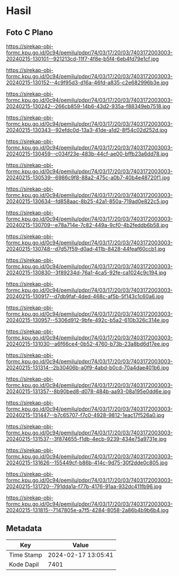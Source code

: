 # Hasil

## Foto C Plano

https://sirekap-obj-formc.kpu.go.id/0c94/pemilu/pdpr/74/03/17/20/03/7403172003003-20240215-130101--921213cd-11f7-4f8e-b5f4-6eb4fd79e1cf.jpg

https://sirekap-obj-formc.kpu.go.id/0c94/pemilu/pdpr/74/03/17/20/03/7403172003003-20240215-130152--4c9f95d3-d16a-46fd-a835-c2e682996b3e.jpg

https://sirekap-obj-formc.kpu.go.id/0c94/pemilu/pdpr/74/03/17/20/03/7403172003003-20240215-130242--266cb859-14b6-43d2-935a-f88349eb7518.jpg

https://sirekap-obj-formc.kpu.go.id/0c94/pemilu/pdpr/74/03/17/20/03/7403172003003-20240215-130343--92efdc0d-13a3-41de-a1d2-8f54c02d252d.jpg

https://sirekap-obj-formc.kpu.go.id/0c94/pemilu/pdpr/74/03/17/20/03/7403172003003-20240215-130459--c034f23e-483b-44cf-ae00-bffb23a6dd78.jpg

https://sirekap-obj-formc.kpu.go.id/0c94/pemilu/pdpr/74/03/17/20/03/7403172003003-20240215-130539--6986c9f8-88a2-475c-a0b7-40b4e48720f1.jpg

https://sirekap-obj-formc.kpu.go.id/0c94/pemilu/pdpr/74/03/17/20/03/7403172003003-20240215-130634--fd858aac-8b25-42a1-850a-719ad0e822c5.jpg

https://sirekap-obj-formc.kpu.go.id/0c94/pemilu/pdpr/74/03/17/20/03/7403172003003-20240215-130709--e78a714e-7c82-449a-9cf0-4b2feddb6b58.jpg

https://sirekap-obj-formc.kpu.go.id/0c94/pemilu/pdpr/74/03/17/20/03/7403172003003-20240215-130748--d7d57f59-d0ad-411b-8428-44feaf60ccb1.jpg

https://sirekap-obj-formc.kpu.go.id/0c94/pemilu/pdpr/74/03/17/20/03/7403172003003-20240215-130830--3f89234d-76a1-4ca5-92fe-ca1024c9c194.jpg

https://sirekap-obj-formc.kpu.go.id/0c94/pemilu/pdpr/74/03/17/20/03/7403172003003-20240215-130917--d7db9faf-4ded-468c-af5b-5f143c1c60a6.jpg

https://sirekap-obj-formc.kpu.go.id/0c94/pemilu/pdpr/74/03/17/20/03/7403172003003-20240215-130957--5306d912-9bfe-492c-b5a2-610b326c314e.jpg

https://sirekap-obj-formc.kpu.go.id/0c94/pemilu/pdpr/74/03/17/20/03/7403172003003-20240215-131030--a6f66ce4-0b52-4760-b73b-23a8bd6d17ee.jpg

https://sirekap-obj-formc.kpu.go.id/0c94/pemilu/pdpr/74/03/17/20/03/7403172003003-20240215-131314--2b30406b-a0f9-4abd-b0cd-70a4dae401b6.jpg

https://sirekap-obj-formc.kpu.go.id/0c94/pemilu/pdpr/74/03/17/20/03/7403172003003-20240215-131357--8b90bed8-d078-484b-aa93-08a195e0dd6e.jpg

https://sirekap-obj-formc.kpu.go.id/0c94/pemilu/pdpr/74/03/17/20/03/7403172003003-20240215-131447--b7c65707-f7c0-4928-9812-1eac17f526a0.jpg

https://sirekap-obj-formc.kpu.go.id/0c94/pemilu/pdpr/74/03/17/20/03/7403172003003-20240215-131537--3f874655-f1db-4ecb-9239-434e75a9731e.jpg

https://sirekap-obj-formc.kpu.go.id/0c94/pemilu/pdpr/74/03/17/20/03/7403172003003-20240215-131626--155449cf-b86b-414c-9d75-30f2dde0c805.jpg

https://sirekap-obj-formc.kpu.go.id/0c94/pemilu/pdpr/74/03/17/20/03/7403172003003-20240215-131720--791dda1a-f77b-4176-91aa-932dc411fb96.jpg

https://sirekap-obj-formc.kpu.go.id/0c94/pemilu/pdpr/74/03/17/20/03/7403172003003-20240215-131815--7147805e-a7f5-4284-8058-2a86b4b9b6b4.jpg


## Metadata

| Key        | Value               |
| ---------- | ------------------- |
| Time Stamp | 2024-02-17 13:05:41 |
| Kode Dapil | 7401                |



